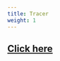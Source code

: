 ```yaml
---
title: Tracer
weight: 1
---
```


## <a href="https://shawxingkwok.github.io/TracerTutorial/" target="_blank">Click here</a>